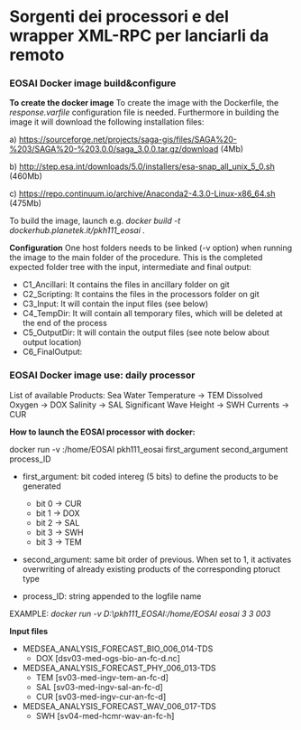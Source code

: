 # Sorgenti dei processori e del wrapper XML-RPC per lanciarli da remoto

### EOSAI Docker image build&configure

**To create the docker image**
To create the image with the Dockerfile, the *response.varfile* configuration file is needed. 
Furthermore in building the image it will download the following installation files:

a) https://sourceforge.net/projects/saga-gis/files/SAGA%20-%203/SAGA%20-%203.0.0/saga_3.0.0.tar.gz/download (4Mb)

b) http://step.esa.int/downloads/5.0/installers/esa-snap_all_unix_5_0.sh (460Mb)

c) https://repo.continuum.io/archive/Anaconda2-4.3.0-Linux-x86_64.sh (475Mb)

To build the image, launch e.g.
*docker build -t dockerhub.planetek.it/pkh111_eosai .*

**Configuration**
One host folders needs to be linked (-v option) when running the image to the main folder of the procedure.
This is the completed expected folder tree with the input, intermediate and final output:
- C1_Ancillari: It contains the files in ancillary folder on git
- C2_Scripting: It contains the files in the processors folder on git
- C3_Input: It will contain the input files (see below)
- C4_TempDir: It will contain all temporary files, which will be deleted at the end of the process
- C5_OutputDir: It will contain the output files (see note below about output location)
- C6_FinalOutput:

### EOSAI Docker image use: daily processor

List of available Products:
    Sea Water Temperature -> TEM
    Dissolved Oxygen -> DOX
    Salinity -> SAL
    Significant Wave Height -> SWH
    Currents -> CUR

**How to launch the EOSAI processor with docker:**

docker run -v <host path to main folder>:/home/EOSAI pkh111_eosai first_argument second_argument process_ID

* first_argument: bit coded intereg (5 bits) to define the products to be generated
    - bit 0 -> CUR
    - bit 1 -> DOX
    - bit 2 -> SAL
    - bit 3 -> SWH
    - bit 3 -> TEM

* second_argument: same bit order of previous. When set to 1, it activates overwriting of already existing products of the corresponding ptoruct type
* process_ID: string appended to the logfile name

EXAMPLE:
*docker run -v D:\pkh111_EOSAI:/home/EOSAI eosai 3 3 003*

**Input files**

* MEDSEA_ANALYSIS_FORECAST_BIO_006_014-TDS
    - DOX [dsv03-med-ogs-bio-an-fc-d.nc]
* MEDSEA_ANALYSIS_FORECAST_PHY_006_013-TDS
    - TEM [sv03-med-ingv-tem-an-fc-d]
    - SAL [sv03-med-ingv-sal-an-fc-d]
    - CUR [sv03-med-ingv-cur-an-fc-d]
* MEDSEA_ANALYSIS_FORECAST_WAV_006_017-TDS
    - SWH [sv04-med-hcmr-wav-an-fc-h]
